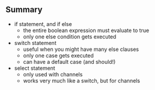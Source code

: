 ## Summary 

- if statement, and if else 
  - the entire boolean expression must evaluate to true 
  - only one else condition gets executed 
- switch statement 
  - useful when you might have many else clauses 
  - only one case gets executed 
  - can have a default case (and should!)
- select statement 
  - only used with channels 
  - works very much like a switch, but for channels 
